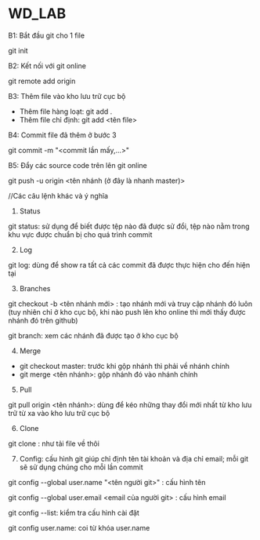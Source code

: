 # WD_LAB
B1: Bắt đầu git cho 1 file

git init

B2: Kết nối với git online

git remote add origin <url>

B3: Thêm file vào kho lưu trữ cục bộ

- Thêm file hàng loạt: git add .
- Thêm file chỉ định: git add <tên file>

B4: Commit file đã thêm ở bước 3

git commit -m "<commit lần mấy,...>"

B5: Đẩy các source code trên lên git online

git push -u origin <tên nhánh (ở đây là nhanh master)>

//Các câu lệnh khác và ý nghĩa

1. Status

git status: sử dụng để biết được tệp nào đã được sử đổi, tệp nào nằm trong khu vực được chuẩn bị cho quá trình commit

2. Log

git log: dùng để show ra tất cả các commit đã được thực hiện cho đến hiện tại

3. Branches

git checkout -b <tên nhánh mới> : tạo nhánh mới và truy cập nhánh đó luôn (tuy nhiên chỉ ở kho cục bộ, khi nào push lên kho online thì mới thấy được nhánh đó trên github)

git branch: xem các nhánh đã được tạo ở kho cục bộ

4. Merge

- git checkout master: trước khi gộp nhánh thì phải về nhánh chính
- git merge <tên nhánh>: gộp nhánh đó vào nhánh chính

5. Pull

git pull origin <tên nhánh>: dùng để kéo những thay đổi mới nhất từ kho lưu trữ từ xa vào kho lưu trữ cục bộ

6. Clone

git clone <url>: như tải file về thôi

7. Config: cấu hình git giúp chỉ định tên tài khoản và địa chỉ email; mỗi git sẽ sử dụng chúng cho mỗi lần commit

git config --global user.name "<tên người git>" : cấu hình tên

git config --global user.email <email của người git> : cấu hình email

git config --list: kiểm tra cấu hình cài đặt

git config user.name: coi từ khóa user.name




